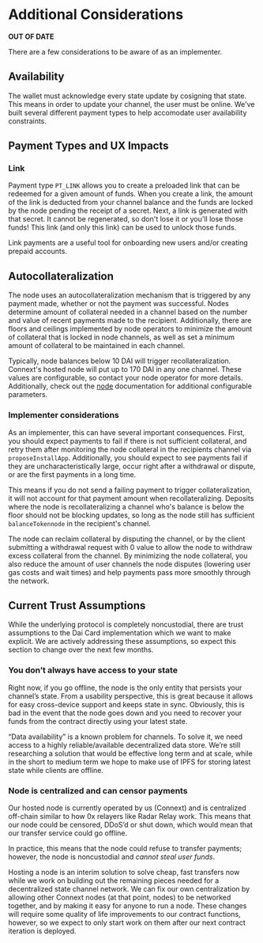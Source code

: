 # Additional Considerations

**OUT OF DATE**

There are a few considerations to be aware of as an implementer.

## Availability

The wallet must acknowledge every state update by cosigning that state. This means in order to update your channel, the user must be online. We've built several different payment types to help accomodate user availability constraints. 


## Payment Types and UX Impacts

### Link

Payment type `PT_LINK` allows you to create a preloaded link that can be redeemed for a given amount of funds. When you create a link, the amount of the link is deducted from your channel balance and the funds are locked by the node pending the receipt of a secret. Next, a link is generated with that secret. It cannot be regenerated, so don't lose it or you'll lose those funds! This link (and only this link) can be used to unlock those funds.

Link payments are a useful tool for onboarding new users and/or creating prepaid accounts.


## Autocollateralization

The node uses an autocollateralization mechanism that is triggered by any payment made, whether or not the payment was successful. Nodes determine amount of collateral needed in a channel based on the number and value of recent payments made to the recipient. Additionally, there are floors and ceilings implemented by node operators to minimize the amount of collateral that is locked in node channels, as well as set a minimum amount of collateral to be maintained in each channel.

Typically, node balances below 10 DAI will trigger recollateralization. Connext's hosted node will put up to 170 DAI in any one channel. These values are configurable, so contact your node operator for more details. Additionally, check out the [node](../nodeDocumentation/node.md) documentation for additional configurable parameters.

### Implementer considerations

As an implementer, this can have several important consequences. First, you should expect payments to fail if there is not sufficient collateral, and retry them after monitoring the node collateral in the recipients channel via `proposeInstallApp`. Additionally, you should expect to see payments fail if they are uncharacteristically large, occur right after a withdrawal or dispute, or are the first payments in a long time.

This means if you do not send a failing payment to trigger collateralization, it will not account for that payment amount when recollateralizing. Deposits where the node is recollateralizing a channel who's balance is below the floor should not be blocking updates, so long as the node still has sufficient `balanceTokennode` in the recipient's channel.

The node can reclaim collateral by disputing the channel, or by the client submitting a withdrawal request with 0 value to allow the node to withdraw excess collateral from the channel. By minimizing the node collateral, you also reduce the amount of user channels the node disputes (lowering user gas costs and wait times) and help payments pass more smoothly through the network.


## Current Trust Assumptions

While the underlying protocol is completely noncustodial, there are trust assumptions to the Dai Card implementation which we want to make explicit. We are actively addressing these assumptions, so expect this section to change over the next few months.

### You don’t always have access to your state

Right now, if you go offline, the node is the only entity that persists your channel’s state. From a usability perspective, this is great because it allows for easy cross-device support and keeps state in sync. Obviously, this is bad in the event that the node goes down and you need to recover your funds from the contract directly using your latest state.

“Data availability” is a known problem for channels. To solve it, we need access to a highly reliable/available decentralized data store. We’re still researching a solution that would be effective long term and at scale, while in the short to medium term we hope to make use of IPFS for storing latest state while clients are offline.

### Node is centralized and can censor payments

Our hosted node is currently operated by us (Connext) and is centralized off-chain similar to how 0x relayers like Radar Relay work. This means that our node could be censored, DDoS’d or shut down, which would mean that our transfer service could go offline. 

In practice, this means that the node could refuse to transfer payments; however, the node is noncustodial and *cannot steal user funds*. 

Hosting a node is an interim solution to solve cheap, fast transfers now while we work on building out the remaining pieces needed for a decentralized state channel network. We can fix our own centralization by allowing other Connext nodes (at that point, nodes) to be networked together, and by making it easy for anyone to run a node. These changes will require some quality of life improvements to our contract functions, however, so we expect to only start work on them after our next contract iteration is deployed.